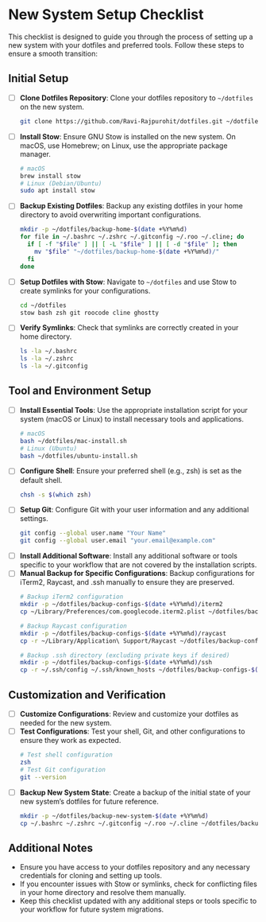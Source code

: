 # New System Setup Checklist

This checklist is designed to guide you through the process of setting up a new system with your dotfiles and preferred tools. Follow these steps to ensure a smooth transition:

## Initial Setup
- [ ] **Clone Dotfiles Repository**: Clone your dotfiles repository to `~/dotfiles` on the new system.
  ```bash
  git clone https://github.com/Ravi-Rajpurohit/dotfiles.git ~/dotfiles
  ```
- [ ] **Install Stow**: Ensure GNU Stow is installed on the new system. On macOS, use Homebrew; on Linux, use the appropriate package manager.
  ```bash
  # macOS
  brew install stow
  # Linux (Debian/Ubuntu)
  sudo apt install stow
  ```
- [ ] **Backup Existing Dotfiles**: Backup any existing dotfiles in your home directory to avoid overwriting important configurations.
  ```bash
  mkdir -p ~/dotfiles/backup-home-$(date +%Y%m%d)
  for file in ~/.bashrc ~/.zshrc ~/.gitconfig ~/.roo ~/.cline; do
    if [ -f "$file" ] || [ -L "$file" ] || [ -d "$file" ]; then
      mv "$file" "~/dotfiles/backup-home-$(date +%Y%m%d)/"
    fi
  done
  ```
- [ ] **Setup Dotfiles with Stow**: Navigate to `~/dotfiles` and use Stow to create symlinks for your configurations.
  ```bash
  cd ~/dotfiles
  stow bash zsh git roocode cline ghostty
  ```
- [ ] **Verify Symlinks**: Check that symlinks are correctly created in your home directory.
  ```bash
  ls -la ~/.bashrc
  ls -la ~/.zshrc
  ls -la ~/.gitconfig
  ```

## Tool and Environment Setup
- [ ] **Install Essential Tools**: Use the appropriate installation script for your system (macOS or Linux) to install necessary tools and applications.
  ```bash
  # macOS
  bash ~/dotfiles/mac-install.sh
  # Linux (Ubuntu)
  bash ~/dotfiles/ubuntu-install.sh
  ```
- [ ] **Configure Shell**: Ensure your preferred shell (e.g., zsh) is set as the default shell.
  ```bash
  chsh -s $(which zsh)
  ```
- [ ] **Setup Git**: Configure Git with your user information and any additional settings.
  ```bash
  git config --global user.name "Your Name"
  git config --global user.email "your.email@example.com"
  ```
- [ ] **Install Additional Software**: Install any additional software or tools specific to your workflow that are not covered by the installation scripts.
- [ ] **Manual Backup for Specific Configurations**: Backup configurations for iTerm2, Raycast, and .ssh manually to ensure they are preserved.
  ```bash
  # Backup iTerm2 configuration
  mkdir -p ~/dotfiles/backup-configs-$(date +%Y%m%d)/iterm2
  cp ~/Library/Preferences/com.googlecode.iterm2.plist ~/dotfiles/backup-configs-$(date +%Y%m%d)/iterm2/
  
  # Backup Raycast configuration
  mkdir -p ~/dotfiles/backup-configs-$(date +%Y%m%d)/raycast
  cp -r ~/Library/Application\ Support/Raycast ~/dotfiles/backup-configs-$(date +%Y%m%d)/raycast/
  
  # Backup .ssh directory (excluding private keys if desired)
  mkdir -p ~/dotfiles/backup-configs-$(date +%Y%m%d)/ssh
  cp -r ~/.ssh/config ~/.ssh/known_hosts ~/dotfiles/backup-configs-$(date +%Y%m%d)/ssh/
  ```

## Customization and Verification
- [ ] **Customize Configurations**: Review and customize your dotfiles as needed for the new system.
- [ ] **Test Configurations**: Test your shell, Git, and other configurations to ensure they work as expected.
  ```bash
  # Test shell configuration
  zsh
  # Test Git configuration
  git --version
  ```
- [ ] **Backup New System State**: Create a backup of the initial state of your new system’s dotfiles for future reference.
  ```bash
  mkdir -p ~/dotfiles/backup-new-system-$(date +%Y%m%d)
  cp ~/.bashrc ~/.zshrc ~/.gitconfig ~/.roo ~/.cline ~/dotfiles/backup-new-system-$(date +%Y%m%d)/
  ```

## Additional Notes
- Ensure you have access to your dotfiles repository and any necessary credentials for cloning and setting up tools.
- If you encounter issues with Stow or symlinks, check for conflicting files in your home directory and resolve them manually.
- Keep this checklist updated with any additional steps or tools specific to your workflow for future system migrations.
